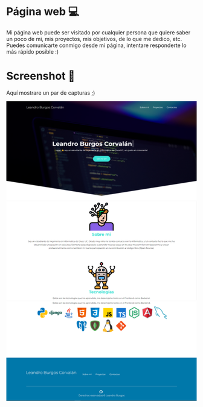 # Página web 💻

Mi página web puede ser visitado por cualquier persona que quiere saber un poco de mi, mis proyectos, mis objetivos, de lo que me dedico, etc.
Puedes comunicarte conmigo desde mi página, intentare responderte lo más rápido posible :)

# Screenshot 📸

Aquí mostrare un par de capturas ;)

<img src="img/screenshot/part 1-website.png">
<img src="img/screenshot/part 2-website.png">
<img src="img/screenshot/part 3-website.png">
